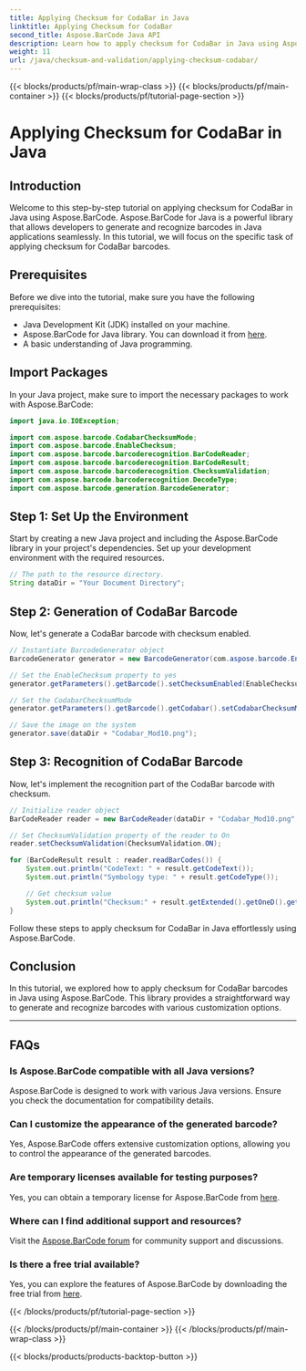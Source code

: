 ```yaml
---
title: Applying Checksum for CodaBar in Java
linktitle: Applying Checksum for CodaBar
second_title: Aspose.BarCode Java API
description: Learn how to apply checksum for CodaBar in Java using Aspose.BarCode. Generate and recognize barcodes effortlessly with this step-by-step guide.
weight: 11
url: /java/checksum-and-validation/applying-checksum-codabar/
---
```


{{< blocks/products/pf/main-wrap-class >}}
{{< blocks/products/pf/main-container >}}
{{< blocks/products/pf/tutorial-page-section >}}

# Applying Checksum for CodaBar in Java


## Introduction

Welcome to this step-by-step tutorial on applying checksum for CodaBar in Java using Aspose.BarCode. Aspose.BarCode for Java is a powerful library that allows developers to generate and recognize barcodes in Java applications seamlessly. In this tutorial, we will focus on the specific task of applying checksum for CodaBar barcodes.

## Prerequisites

Before we dive into the tutorial, make sure you have the following prerequisites:

- Java Development Kit (JDK) installed on your machine.
- Aspose.BarCode for Java library. You can download it from [here](https://releases.aspose.com/barcode/java/).
- A basic understanding of Java programming.

## Import Packages

In your Java project, make sure to import the necessary packages to work with Aspose.BarCode:

```java
import java.io.IOException;

import com.aspose.barcode.CodabarChecksumMode;
import com.aspose.barcode.EnableChecksum;
import com.aspose.barcode.barcoderecognition.BarCodeReader;
import com.aspose.barcode.barcoderecognition.BarCodeResult;
import com.aspose.barcode.barcoderecognition.ChecksumValidation;
import com.aspose.barcode.barcoderecognition.DecodeType;
import com.aspose.barcode.generation.BarcodeGenerator;
```

## Step 1: Set Up the Environment

Start by creating a new Java project and including the Aspose.BarCode library in your project's dependencies. Set up your development environment with the required resources.

```java
// The path to the resource directory.
String dataDir = "Your Document Directory";
```

## Step 2: Generation of CodaBar Barcode

Now, let's generate a CodaBar barcode with checksum enabled.

```java
// Instantiate BarcodeGenerator object
BarcodeGenerator generator = new BarcodeGenerator(com.aspose.barcode.EncodeTypes.CODABAR, "1234567890");

// Set the EnableChecksum property to yes
generator.getParameters().getBarcode().setChecksumEnabled(EnableChecksum.YES);

// Set the CodabarChecksumMode
generator.getParameters().getBarcode().getCodabar().setCodabarChecksumMode(CodabarChecksumMode.MOD_10);

// Save the image on the system
generator.save(dataDir + "Codabar_Mod10.png");
```

## Step 3: Recognition of CodaBar Barcode

Now, let's implement the recognition part of the CodaBar barcode with checksum.

```java
// Initialize reader object
BarCodeReader reader = new BarCodeReader(dataDir + "Codabar_Mod10.png", DecodeType.CODABAR);

// Set ChecksumValidation property of the reader to On
reader.setChecksumValidation(ChecksumValidation.ON);

for (BarCodeResult result : reader.readBarCodes()) {
    System.out.println("CodeText: " + result.getCodeText());
    System.out.println("Symbology type: " + result.getCodeType());

    // Get checksum value
    System.out.println("Checksum:" + result.getExtended().getOneD().getCheckSum());
}
```

Follow these steps to apply checksum for CodaBar in Java effortlessly using Aspose.BarCode.

## Conclusion

In this tutorial, we explored how to apply checksum for CodaBar barcodes in Java using Aspose.BarCode. This library provides a straightforward way to generate and recognize barcodes with various customization options.

---

## FAQs

### Is Aspose.BarCode compatible with all Java versions?
Aspose.BarCode is designed to work with various Java versions. Ensure you check the documentation for compatibility details.

### Can I customize the appearance of the generated barcode?
Yes, Aspose.BarCode offers extensive customization options, allowing you to control the appearance of the generated barcodes.

### Are temporary licenses available for testing purposes?
Yes, you can obtain a temporary license for Aspose.BarCode from [here](https://purchase.aspose.com/temporary-license/).

### Where can I find additional support and resources?
Visit the [Aspose.BarCode forum](https://forum.aspose.com/c/barcode/13) for community support and discussions.

### Is there a free trial available?
Yes, you can explore the features of Aspose.BarCode by downloading the free trial from [here](https://releases.aspose.com/).

{{< /blocks/products/pf/tutorial-page-section >}}

{{< /blocks/products/pf/main-container >}}
{{< /blocks/products/pf/main-wrap-class >}}

{{< blocks/products/products-backtop-button >}}
